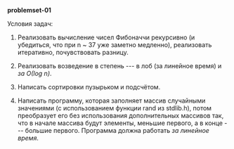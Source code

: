 **problemset-01**

Условия задач:

  1) Реализовать вычисление чисел Фибоначчи рекурсивно (и убедиться, что при n ~ 37 уже заметно медленно),
     реализовать итеративно, почувствовать разницу.

  2) Реализовать возведение в степень --- в лоб (за линейное время) и *за О(log n)*.

  3) Написать сортировки пузырьком и подсчётом.

  4) Написать программу, которая заполняет массив случайными значениями
     (с использованием функции rand из stdlib.h), потом преобразует его
     без использования дополнительных массивов так,
     что в начале массива будут элементы, меньшие первого,
     а в конце --- большие первого.
     Программа должна работать *за линейное время*.
